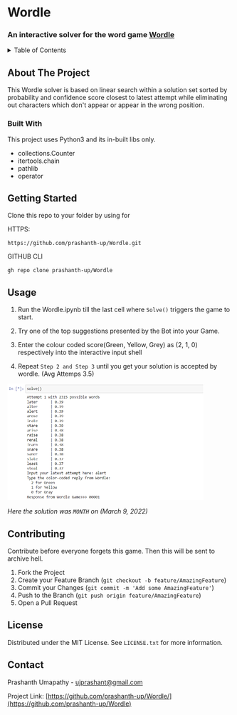 # Wordle

<!-- PROJECT TITLE -->
### An interactive solver for the word game [Wordle](https://www.nytimes.com/games/wordle/index.html) 



<!-- TABLE OF CONTENTS -->
<details>
  <summary>Table of Contents</summary>
  <ol>
    <li>
      <a href="#about-the-project">About The Project</a>
      <ul>
        <li><a href="#built-with">Built With</a></li>
      </ul>
    </li>
    <li>
      <a href="#getting-started">Getting Started</a>
    </li>
    <li><a href="#usage">Usage</a></li>
    <li><a href="#contributing">Contributing</a></li>
    <li><a href="#license">License</a></li>
    <li><a href="#contact">Contact</a></li>
  </ol>
</details>


<!-- ABOUT THE PROJECT -->
## About The Project

This Wordle solver is based on linear search within a solution set sorted by probability and confidence score closest to latest attempt while eliminating out characters which don't appear or appear in the wrong position. 

### Built With

This project uses Python3 and its in-built libs only.

* collections.Counter
* itertools.chain
* pathlib
* operator


<!-- GETTING STARTED -->
## Getting Started

Clone this repo to your folder by using for 

HTTPS:
```
https://github.com/prashanth-up/Wordle.git
```
GITHUB CLI
```
gh repo clone prashanth-up/Wordle
```


<!-- USAGE EXAMPLES -->
## Usage

1. Run the Wordle.ipynb till the last cell where `Solve()` triggers the game to start.

2. Try one of the top suggestions presented by the Bot into your Game.

3. Enter the colour coded score(Green, Yellow, Grey) as (2, 1, 0) respectively into the interactive input shell

4. Repeat `Step 2 and Step 3` until you get your solution is accepted by wordle. (Avg Attemps 3.5)

<a href="https://github.com/prashanth-up/Wordle/blob/master/assets/example01.PNG">
  <img src="https://github.com/prashanth-up/Wordle/blob/master/assets/example01.PNG" alt="Logo" width="440" height="260">
</a>

*Here the solution was `MONTH` on (March 9, 2022)*

<!-- CONTRIBUTING -->
## Contributing

Contribute before everyone forgets this game. Then this will be sent to archive hell. 

1. Fork the Project
2. Create your Feature Branch (`git checkout -b feature/AmazingFeature`)
3. Commit your Changes (`git commit -m 'Add some AmazingFeature'`)
4. Push to the Branch (`git push origin feature/AmazingFeature`)
5. Open a Pull Request


<!-- LICENSE -->
## License

Distributed under the MIT License. See `LICENSE.txt` for more information.


<!-- CONTACT -->
## Contact

Prashanth Umapathy - ujprashant@gmail.com

Project Link: [https://github.com/prashanth-up/Wordle/](https://github.com/prashanth-up/Wordle)
